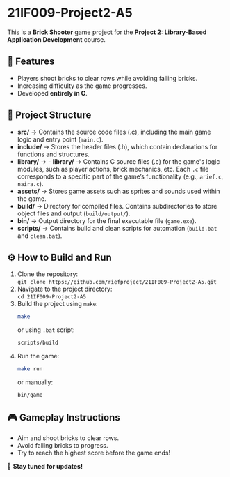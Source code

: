 # 21IF009-Project2-A5

This is a **Brick Shooter** game project for the **Project 2: Library-Based Application Development** course.

## 📌 Features

-   Players shoot bricks to clear rows while avoiding falling bricks.
-   Increasing difficulty as the game progresses.
-   Developed **entirely in C**.

## 📂 Project Structure

-   **src/** → Contains the source code files (.c), including the main game logic and entry point (`main.c`).
-   **include/** → Stores the header files (.h), which contain declarations for functions and structures.
-   **library/** → - **library/** → Contains C source files (.c) for the game's logic modules, such as player actions, brick mechanics, etc. Each `.c` file corresponds to a specific part of the game’s functionality (e.g., `arief.c`, `naira.c`).
-   **assets/** → Stores game assets such as sprites and sounds used within the game.
-   **build/** → Directory for compiled files. Contains subdirectories to store object files and output (`build/output/`).
-   **bin/** → Output directory for the final executable file (`game.exe`).
-   **scripts/** → Contains build and clean scripts for automation (`build.bat` and `clean.bat`).

## ⚙️ How to Build and Run

1. Clone the repository:  
   `git clone https://github.com/riefproject/21IF009-Project2-A5.git`
2. Navigate to the project directory:  
   `cd 21IF009-Project2-A5`
3. Build the project using `make`:
    ```bash
    make
    ```
    or using `.bat` script:
    ```bash
    scripts/build
    ```
4. Run the game:
    ```bash
    make run
    ```
    or manually:
    ```bash
    bin/game
    ```

## 🎮 Gameplay Instructions

-   Aim and shoot bricks to clear rows.
-   Avoid falling bricks to progress.
-   Try to reach the highest score before the game ends!

🚀 **Stay tuned for updates!**
